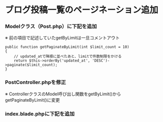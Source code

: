 # ブログ投稿一覧のページネーション追加

### Modelクラス（Post.php）に下記を追加
※ 前の項目で記述していたgetByLimitは一旦コメントアウト

    public function getPaginateByLimit(int $limit_count = 10)
    {
        // updated_atで降順に並べたあと、limitで件数制限をかける
        return $this->orderBy('updated_at', 'DESC')->paginate($limit_count);
    }

### PostController.phpを修正
※ ControllerクラスのModel呼び出し関数をgetByLimit()からgetPaginateByLimit()に変更

### index.blade.phpに下記を追加